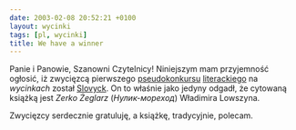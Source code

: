 ```yaml
---
date: 2003-02-08 20:52:21 +0100
layout: wycinki
tags: [pl, wycinki]
title: We have a winner
---
```


Panie i Panowie, Szanowni Czytelnicy! Niniejszym mam przyjemność ogłosić, iż zwycięzcą pierwszego [pseudokonkursu](/bom-bram-fok 'wycinek „Bom-bram-fok!”') [literackiego](/do-stu-tysiecy-wielorybow 'wycinek „Do stu tysięcy wielorybów…”') na <cite>wycinkach</cite> został [Slovyck](http://slovyck.host.sk/ 'blog Slovycka'). On to właśnie jako jedyny odgadł, że cytowaną książką jest <cite>Zerko Żeglarz</cite> (<cite>Нулик-мореход</cite>) Władimira Lowszyna.

Zwycięzcy serdecznie gratuluję, a książkę, tradycyjnie, polecam.
